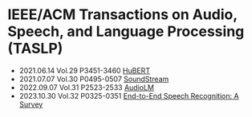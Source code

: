 # IEEE/ACM Transactions on Audio, Speech, and Language Processing (TASLP)

- 2021.06.14 Vol.29 P3451-3460 [HuBERT](../Models/Speech_Representaion/2021.06.14_HuBERT.md)
- 2021.07.07 Vol.30 P0495-0507 [SoundStream](../Models/Speech_Neural_Codec/2021.07.07_SoundStream.md)
- 2022.09.07 Vol.31 P2523-2533 [AudioLM](../Models/Speech_LLM/2022.09.07_AudioLM.md)
- 2023.10.30 Vol.32 P0325-0351 [End-to-End Speech Recognition: A Survey]()